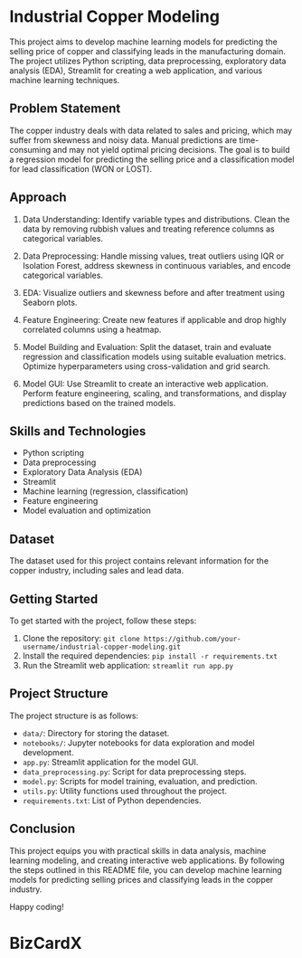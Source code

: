 # Industrial Copper Modeling

This project aims to develop machine learning models for predicting the selling price of copper and classifying leads in the manufacturing domain. The project utilizes Python scripting, data preprocessing, exploratory data analysis (EDA), Streamlit for creating a web application, and various machine learning techniques.

## Problem Statement

The copper industry deals with data related to sales and pricing, which may suffer from skewness and noisy data. Manual predictions are time-consuming and may not yield optimal pricing decisions. The goal is to build a regression model for predicting the selling price and a classification model for lead classification (WON or LOST).

## Approach

1. Data Understanding: Identify variable types and distributions. Clean the data by removing rubbish values and treating reference columns as categorical variables.

2. Data Preprocessing: Handle missing values, treat outliers using IQR or Isolation Forest, address skewness in continuous variables, and encode categorical variables.

3. EDA: Visualize outliers and skewness before and after treatment using Seaborn plots.

4. Feature Engineering: Create new features if applicable and drop highly correlated columns using a heatmap.

5. Model Building and Evaluation: Split the dataset, train and evaluate regression and classification models using suitable evaluation metrics. Optimize hyperparameters using cross-validation and grid search.

6. Model GUI: Use Streamlit to create an interactive web application. Perform feature engineering, scaling, and transformations, and display predictions based on the trained models.

## Skills and Technologies

- Python scripting
- Data preprocessing
- Exploratory Data Analysis (EDA)
- Streamlit
- Machine learning (regression, classification)
- Feature engineering
- Model evaluation and optimization

## Dataset

The dataset used for this project contains relevant information for the copper industry, including sales and lead data.

## Getting Started

To get started with the project, follow these steps:

1. Clone the repository: `git clone https://github.com/your-username/industrial-copper-modeling.git`
2. Install the required dependencies: `pip install -r requirements.txt`
3. Run the Streamlit web application: `streamlit run app.py`

## Project Structure

The project structure is as follows:

- `data/`: Directory for storing the dataset.
- `notebooks/`: Jupyter notebooks for data exploration and model development.
- `app.py`: Streamlit application for the model GUI.
- `data_preprocessing.py`: Script for data preprocessing steps.
- `model.py`: Scripts for model training, evaluation, and prediction.
- `utils.py`: Utility functions used throughout the project.
- `requirements.txt`: List of Python dependencies.

## Conclusion

This project equips you with practical skills in data analysis, machine learning modeling, and creating interactive web applications. By following the steps outlined in this README file, you can develop machine learning models for predicting selling prices and classifying leads in the copper industry.

Happy coding!
# BizCardX

